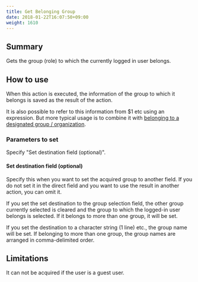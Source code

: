 ```yaml
---
title: Get Belonging Group
date: 2018-01-22T16:07:50+09:00
weight: 1610
---
```


## Summary

Gets the group (role) to which the currently logged in user belongs.

## How to use

When this action is executed, the information of the group to which it belongs is saved as the result of the action.

It is also possible to refer to this information from $1 etc using an expression.
But more typical usage is to combine it with [belonging to a designated group / organization](../../../conditions/condition_other_if/if_user_belongs_to/).

### Parameters to set

Specify "Set destination field (optional)".

#### Set destination field (optional)

Specify this when you want to set the acquired group to another field. If you do not set it in the direct field and you want to use the result in another action, you can omit it.

If you set the set destination to the group selection field, the other group currently selected is cleared and the group to which the logged-in user belongs is selected. If it belongs to more than one group, it will be set.

If you set the destination to a character string (1 line) etc., the group name will be set. If belonging to more than one group, the group names are arranged in comma-delimited order.

## Limitations

It can not be acquired if the user is a guest user.
